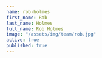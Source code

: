 ```yaml
---
name: rob-holmes
first_name: Rob
last_name: Holmes
full_name: Rob Holmes
image: "/assets/img/team/rob.jpg"
active: true
published: true
---
```

